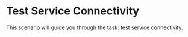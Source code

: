 # Test Service Connectivity

This scenario will guide you through the task: test service connectivity.
